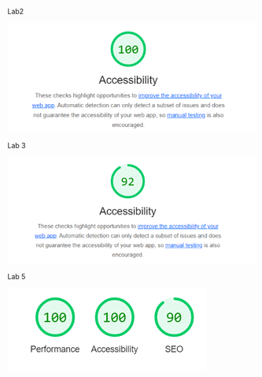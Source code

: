Lab2

![lab2](Lighthouse_report_lab2.png)

Lab 3

![lab3](Lighthouse_report_lab3.png)

Lab 5

![lab5](Lighthouse_report_lab5.png)